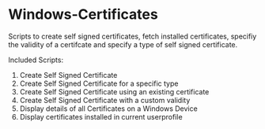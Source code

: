 # Windows-Certificates
Scripts to create self signed certificates, fetch installed certificates, specifiy the validity of a certifcate and specify a type of self signed certificate.

Included Scripts:
1. Create Self Signed Certificate
2. Create Self Signed Certificate for a specific type
3. Create Self Signed Certificate using an existing certificate
4. Create Self Signed Certificate with a custom validity
5. Display details of all Certificates on a Windows Device
6. Display certificates installed in current userprofile
